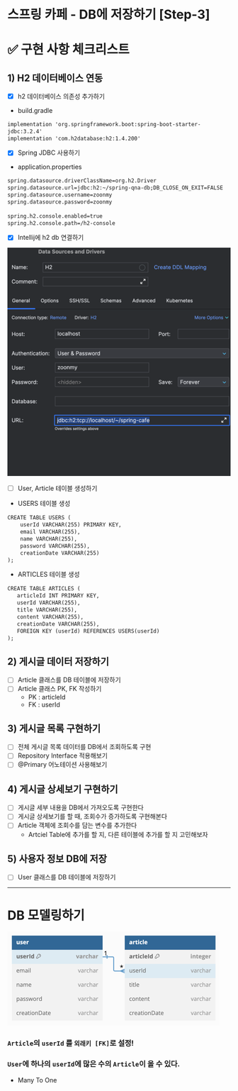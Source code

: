 스프링 카페 - DB에 저장하기 [Step-3]
===

# ✅ 구현 사항 체크리스트

## 1) H2 데이터베이스 연동

- [x] h2 데이터베이스 의존성 추가하기
- build.gradle
```
implementation 'org.springframework.boot:spring-boot-starter-jdbc:3.2.4'
implementation 'com.h2database:h2:1.4.200'
```
- [x] Spring JDBC 사용하기
- application.properties
```
spring.datasource.driverClassName=org.h2.Driver
spring.datasource.url=jdbc:h2:~/spring-qna-db;DB_CLOSE_ON_EXIT=FALSE
spring.datasource.username=zoonmy
spring.datasource.password=zoonmy

spring.h2.console.enabled=true
spring.h2.console.path=/h2-console
```
- [x] Intellij에 h2 db 연결하기

![img.png](img/img_4.png)
- [ ] User, Article 테이블 생성하기
- USERS 테이블 생성
```
CREATE TABLE USERS (
    userId VARCHAR(255) PRIMARY KEY,
    email VARCHAR(255),
    name VARCHAR(255),
    password VARCHAR(255),
    creationDate VARCHAR(255)
);
```
- ARTICLES 테이블 생성
```
CREATE TABLE ARTICLES (
   articleId INT PRIMARY KEY,
   userId VARCHAR(255),
   title VARCHAR(255),
   content VARCHAR(255),
   creationDate VARCHAR(255),
   FOREIGN KEY (userId) REFERENCES USERS(userId)
);
```


## 2) 게시글 데이터 저장하기
- [ ] Article 클래스를 DB 테이블에 저장하기
- [ ] Article 클래스 PK, FK 작성하기
  - PK : articleId
  - FK : userId

## 3) 게시글 목록 구현하기
- [ ] 전체 게시글 목록 데이터를 DB에서 조회하도록 구현
- [ ] Repository Interface 적용해보기
- [ ] @Primary 어노테이션 사용해보기

## 4) 게시글 상세보기 구현하기
- [ ] 게시글 세부 내용을 DB에서 가져오도록 구현한다
- [ ] 게시글 상세보기를 할 때, 조회수가 증가하도록 구현해본다
- [ ] Article 객체에 조회수를 담는 변수를 추가한다
  - Artciel Table에 추가를 할 지, 다른 테이블에 추가를 할 지 고민해보자

## 5) 사용자 정보 DB에 저장
- [ ] User 클래스를 DB 테이블에 저장하기

---

# DB 모델링하기
![img_1.png](img/img_3.png)

### ```Article```의 ```userId``` 를 ```외래키 [FK]```로 설정!
### ```User```에 하나의 ```userId```에 많은 수의 ```Article```이 올 수 있다.
- Many To One



